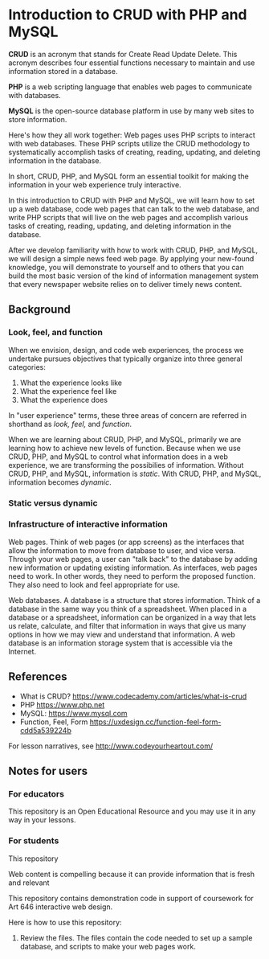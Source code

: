 # Introduction to CRUD with PHP and MySQL

**CRUD** is an acronym that stands for Create Read Update Delete. This acronym describes four essential functions necessary to maintain and use information stored in a database.

**PHP** is a web scripting language that enables web pages to communicate with databases.

**MySQL** is the open-source database platform in use by many web sites to store information.

Here's how they all work together: Web pages uses PHP scripts to interact with web databases. These PHP scripts utilize the CRUD methodology to systematically accomplish tasks of creating, reading, updating, and deleting information in the database.

In short, CRUD, PHP, and MySQL form an essential toolkit for making the information in your web experience truly interactive.

In this introduction to CRUD with PHP and MySQL, we will learn how to set up a web database, code web pages that can talk to the web database, and write PHP scripts that will live on the web pages and accomplish various tasks of creating, reading, updating, and deleting information in the database.

After we develop familiarity with how to work with CRUD, PHP, and MySQL, we will design a simple news feed web page. By applying your new-found knowledge, you will demonstrate to yourself and to others that you can build the most basic version of the kind of information management system that every newspaper website relies on to deliver timely news content.

## Background

### Look, feel, and function

When we envision, design, and code web experiences, the process we undertake pursues objectives that typically organize into three general categories:

1. What the experience looks like
2. What the experience feel like
3. What the experience does

In "user experience" terms, these three areas of concern are referred in shorthand as *look, feel,* and *function*.

When we are learning about CRUD, PHP, and MySQL, primarily we are learning how to achieve new levels of function. Because when we use CRUD, PHP, and MySQL to control what information does in a web experience, we are transforming the possibilies of information. Without CRUD, PHP, and MySQL, information is *static*. With CRUD, PHP, and MySQL, information becomes *dynamic*.

### Static versus dynamic

### Infrastructure of interactive information

Web pages. Think of web pages (or app screens) as the interfaces that allow the information to move from database to user, and vice versa. Through your web pages, a user can "talk back" to the database by adding new information or updating existing information. As interfaces, web pages need to work. In other words, they need to perform the proposed function. They also need to look and feel appropriate for use.

Web databases. A database is a structure that stores information. Think of a database in the same way you think of a spreadsheet. When placed in a database or a spreadsheet, information can be organized in a way that lets us relate, calculate, and filter that information in ways that give us many options in how we may view and understand that information. A web database is an information storage system that is accessible via the Internet. 


## References

- What is CRUD? https://www.codecademy.com/articles/what-is-crud
- PHP https://www.php.net
- MySQL: https://www.mysql.com
- Function, Feel, Form https://uxdesign.cc/function-feel-form-cdd5a539224b



For lesson narratives, see http://www.codeyourheartout.com/


## Notes for users

### For educators

This repository is an Open Educational Resource and you may use it in any way in your lessons.

### For students

This repository 

Web content is compelling because it can provide information that is fresh and relevant





This repository contains demonstration code in support of coursework for Art 646 interactive web design.

Here is how to use this repository:

1. Review the files. The files contain the code needed to set up a sample database, and scripts to make your web pages work.

